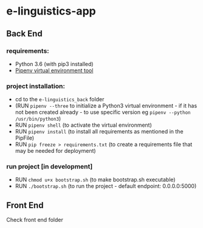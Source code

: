 # e-linguistics-app

## Back End
### requirements:
  - Python 3.6 (with pip3 installed)
  - [Pipenv virtual environment tool](https://pipenv.readthedocs.io/en/latest/)

### project installation:
  - cd to the `e-linguistics_back` folder
  - (RUN `pipenv --three` to initialize a Python3 virtual environment - if it has not been created already - to use specific version eg `pipenv --python /usr/bin/python3`)
  - RUN `pipenv shell` (to activate the virtual environment)
  - RUN `pipenv install` (to install all requirements as mentioned in the PipFile)
  - RUN `pip freeze > requirements.txt` (to create a requirements file that may be needed for deployment)

### run project [in development]
  - RUN `chmod u+x bootstrap.sh` (to make bootstrap.sh executable)
  - RUN `./bootstrap.sh` (to run the project - default endpoint: 0.0.0.0:5000)


## Front End
Check front end folder
